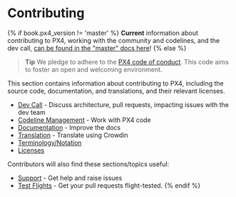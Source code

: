 # Contributing

{% if book.px4_version != 'master' %}
**Current** information about contributing to PX4, working with the community and codelines, and the dev call, [can be found in the "master" docs here](https://dev.px4.io/master/en/contribute/)!
{% else %} <!-- START: dev call details: displayed only in master -->
> **Tip** We pledge to adhere to the [PX4 code of conduct](https://github.com/PX4/PX4-Autopilot/blob/master/CODE_OF_CONDUCT.md). 
  This code aims to foster an open and welcoming environment.

This section contains information about contributing to PX4, including the source code, documentation, and translations, and their relevant licenses.
* [Dev Call](../contribute/dev_call.md) - Discuss architecture, pull requests, impacting issues with the dev team
* [Codeline Management](../contribute/code.md) - Work with PX4 code
* [Documentation](../contribute/docs.md) - Improve the docs
* [Translation](../contribute/translation.md) - Translate using Crowdin
* [Terminology/Notation](../contribute/notation.md)
* [Licenses](../contribute/licenses.md)

Contributors will also find these sections/topics useful:
* [Support](../contribute/support.md) - Get help and raise issues
* [Test Flights](../test_and_ci/test_flights.md) - Get your pull requests flight-tested.
{% endif %} <!-- END: dev call details: displayed only in master -->
